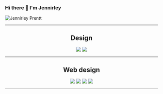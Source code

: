 ###   Hi there 👋 I'm Jennirley

![Jennirley Prentt](https://user-images.githubusercontent.com/95040405/161873507-3cd01109-dbf5-4137-9c22-8fcc6f3b5edc.png)

 *** 
 
 <h2 align="center">Design</h2>
 
<p align="center">

 <img src="https://user-images.githubusercontent.com/95040405/161875063-3c724470-b7f5-4863-9032-8cf24964d077.png">
 <img src="https://user-images.githubusercontent.com/95040405/161875623-89ca45af-58b0-4995-b72d-f4efa6a8140f.png">

 </p>

***
<h2 align="center">Web design</h2>
 
<p align="center">


 <img src="https://user-images.githubusercontent.com/95040405/161875628-ad5dcf17-68fe-47f4-ac28-8faf4c63fdd5.png">
 <img src="https://user-images.githubusercontent.com/95040405/161875637-5a8ae1ee-0511-4a2e-b454-354bcc1c6dd6.png">
 <img src="https://user-images.githubusercontent.com/95040405/161875640-8d019321-cd30-4ace-abae-5861306cb34e.png">
 <img src="https://user-images.githubusercontent.com/95040405/161875642-c0f2b1e4-233d-4d3c-a75e-a8bac33ed45b.png">
 
 </p>
 
 ***
      
